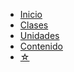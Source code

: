 - <a href="/dev.web/" target="_self">Inicio</a>
- [Clases](/curso/#diplomatura-en-desarrollo-web)
- [Unidades](/u/)
- [Contenido](/c/)
- [☆](/medium.md#estrella)
